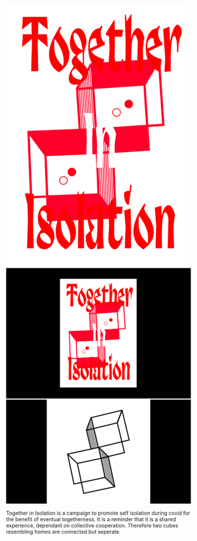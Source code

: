 ![](covidposter.png)
![](COVIDPOSTER3.png)
![](covidanimation.gif)

Together in Isolation is a campaign to promote self isolation during covid for the benefit of eventual togetherness. It is a reminder that it is a shared experience, dependant on collective cooperation. Therefore two cubes resembling homes are connected but seperate. 
